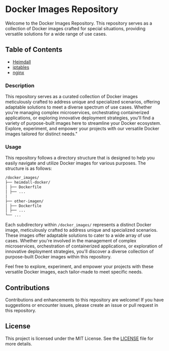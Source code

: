 # Docker Images Repository

Welcome to the Docker Images Repository. This repository serves as a collection of Docker images crafted for special situations, providing versatile solutions for a wide range of use cases.

## Table of Contents

- [Heimdall](https://github.com/yonrasgg/docker_images/tree/main/heimdall-docker)
- [iptables](https://github.com/yonrasgg/docker_images/tree/main/iptables-docker)
- [nginx](https://github.com/yonrasgg/docker_images/blob/49fdb953ec2321a81841c05cb21c96402156c617/nginx-docker)

### Description

This repository serves as a curated collection of Docker images meticulously crafted to address unique and specialized scenarios, offering adaptable solutions to meet a diverse spectrum of use cases. Whether you're managing complex microservices, orchestrating containerized applications, or exploring innovative deployment strategies, you'll find a variety of purpose-built images here to streamline your Docker ecosystem. Explore, experiment, and empower your projects with our versatile Docker images tailored for distinct needs."

### Usage

This repository follows a directory structure that is designed to help you easily navigate and utilize Docker images for various purposes. The structure is as follows:

```bash
/docker_images/
├── heimdall-docker/
│ ├── Dockerfile
│ ├── ...
│
├── other-imagen/
│ ├── Dockerfile
│ ├── ...
└── ...
```

Each subdirectory within `/docker_images/` represents a distinct Docker image, meticulously crafted to address unique and specialized scenarios. These images offer adaptable solutions to cater to a wide array of use cases. Whether you're involved in the management of complex microservices, orchestration of containerized applications, or exploration of innovative deployment strategies, you'll discover a diverse collection of purpose-built Docker images within this repository.

Feel free to explore, experiment, and empower your projects with these versatile Docker images, each tailor-made to meet specific needs.


## Contributions

Contributions and enhancements to this repository are welcome! If you have suggestions or encounter issues, please create an issue or pull request in this repository.

## License

This project is licensed under the MIT License. See the [LICENSE]([LICENSE](https://github.com/yonrasgg/docker_images/blob/main/LICENSE)) file for more details.
